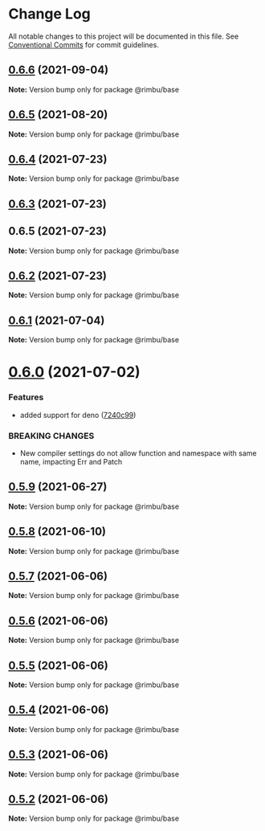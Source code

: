 # Change Log

All notable changes to this project will be documented in this file.
See [Conventional Commits](https://conventionalcommits.org) for commit guidelines.

## [0.6.6](https://github.com/rimbu-org/rimbu/compare/@rimbu/base@0.6.5...@rimbu/base@0.6.6) (2021-09-04)

**Note:** Version bump only for package @rimbu/base





## [0.6.5](https://github.com/rimbu-org/rimbu/compare/@rimbu/base@0.6.4...@rimbu/base@0.6.5) (2021-08-20)

**Note:** Version bump only for package @rimbu/base





## [0.6.4](https://github.com/rimbu-org/rimbu/compare/@rimbu/base@0.6.3...@rimbu/base@0.6.4) (2021-07-23)

**Note:** Version bump only for package @rimbu/base





## [0.6.3](https://github.com/rimbu-org/rimbu/compare/@rimbu/base@0.6.2...@rimbu/base@0.6.3) (2021-07-23)



## 0.6.5 (2021-07-23)

**Note:** Version bump only for package @rimbu/base





## [0.6.2](https://github.com/rimbu-org/rimbu/compare/@rimbu/base@0.6.1...@rimbu/base@0.6.2) (2021-07-23)

**Note:** Version bump only for package @rimbu/base





## [0.6.1](https://github.com/rimbu-org/rimbu/compare/@rimbu/base@0.6.0...@rimbu/base@0.6.1) (2021-07-04)

**Note:** Version bump only for package @rimbu/base





# [0.6.0](https://github.com/rimbu-org/rimbu/compare/@rimbu/base@0.5.9...@rimbu/base@0.6.0) (2021-07-02)


### Features

* added support for deno ([7240c99](https://github.com/rimbu-org/rimbu/commit/7240c998904822e098d2abf6e8e6deda4f165f11))


### BREAKING CHANGES

* New compiler settings do not allow function and namespace with same name, impacting
Err and Patch





## [0.5.9](https://github.com/rimbu-org/rimbu/compare/@rimbu/base@0.5.8...@rimbu/base@0.5.9) (2021-06-27)

**Note:** Version bump only for package @rimbu/base





## [0.5.8](https://github.com/rimbu-org/rimbu/compare/@rimbu/base@0.5.7...@rimbu/base@0.5.8) (2021-06-10)

**Note:** Version bump only for package @rimbu/base





## [0.5.7](https://github.com/rimbu-org/rimbu/compare/@rimbu/base@0.5.6...@rimbu/base@0.5.7) (2021-06-06)

**Note:** Version bump only for package @rimbu/base





## [0.5.6](https://github.com/rimbu-org/rimbu/compare/@rimbu/base@0.5.5...@rimbu/base@0.5.6) (2021-06-06)

**Note:** Version bump only for package @rimbu/base





## [0.5.5](https://github.com/rimbu-org/rimbu/compare/@rimbu/base@0.5.4...@rimbu/base@0.5.5) (2021-06-06)

**Note:** Version bump only for package @rimbu/base





## [0.5.4](https://github.com/rimbu-org/rimbu/compare/@rimbu/base@0.5.3...@rimbu/base@0.5.4) (2021-06-06)

**Note:** Version bump only for package @rimbu/base





## [0.5.3](https://github.com/rimbu-org/rimbu/compare/@rimbu/base@0.5.2...@rimbu/base@0.5.3) (2021-06-06)

**Note:** Version bump only for package @rimbu/base





## [0.5.2](https://github.com/rimbu-org/rimbu/compare/@rimbu/base@0.5.1...@rimbu/base@0.5.2) (2021-06-06)

**Note:** Version bump only for package @rimbu/base

